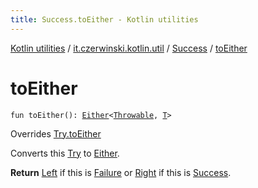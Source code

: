 ```yaml
---
title: Success.toEither - Kotlin utilities
---
```


[Kotlin utilities](../../index.html) / [it.czerwinski.kotlin.util](../index.html) / [Success](index.html) / [toEither](./to-either.html)

# toEither

`fun toEither(): `[`Either`](../-either/index.html)`<`[`Throwable`](https://kotlinlang.org/api/latest/jvm/stdlib/kotlin/-throwable/index.html)`, `[`T`](index.html#T)`>`

Overrides [Try.toEither](../-try/to-either.html)

Converts this [Try](../-try/index.html) to [Either](../-either/index.html).

**Return**
[Left](../-left/index.html) if this is [Failure](../-failure/index.html) or [Right](../-right/index.html) if this is [Success](index.html).

